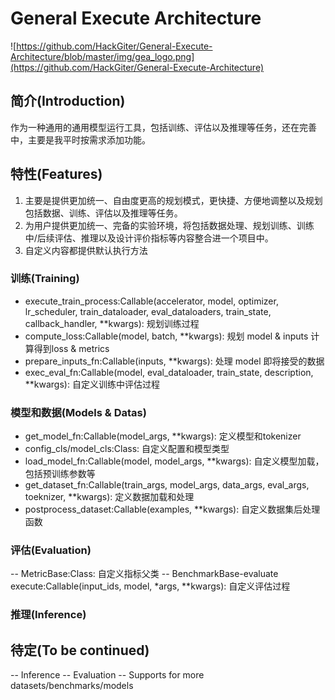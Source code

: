 # General Execute Architecture

![https://github.com/HackGiter/General-Execute-Architecture/blob/master/img/gea_logo.png](https://github.com/HackGiter/General-Execute-Architecture)

## 简介(Introduction)
作为一种通用的通用模型运行工具，包括训练、评估以及推理等任务，还在完善中，主要是我平时按需求添加功能。

## 特性(Features)
1. 主要是提供更加统一、自由度更高的规划模式，更快捷、方便地调整以及规划包括数据、训练、评估以及推理等任务。
2. 为用户提供更加统一、完备的实验环境，将包括数据处理、规划训练、训练中/后续评估、推理以及设计评价指标等内容整合进一个项目中。
3. 自定义内容都提供默认执行方法

### 训练(Training)
- execute_train_process:Callable(accelerator, model, optimizer, lr_scheduler, train_dataloader, eval_dataloaders, train_state, callback_handler, **kwargs): 规划训练过程
- compute_loss:Callable(model, batch, **kwargs): 规划 model & inputs 计算得到loss & metrics
- prepare_inputs_fn:Callable(inputs, **kwargs): 处理 model 即将接受的数据
- exec_eval_fn:Callable(model, eval_dataloader, train_state, description, **kwargs): 自定义训练中评估过程

### 模型和数据(Models & Datas)
- get_model_fn:Callable(model_args, **kwargs): 定义模型和tokenizer
- config_cls/model_cls:Class: 自定义配置和模型类型
- load_model_fn:Callable(model, model_args, **kwargs): 自定义模型加载，包括预训练参数等
- get_dataset_fn:Callable(train_args, model_args, data_args, eval_args, toeknizer, **kwargs): 定义数据加载和处理
- postprocess_dataset:Callable(examples, **kwargs): 自定义数据集后处理函数

### 评估(Evaluation)
-- MetricBase:Class: 自定义指标父类
-- BenchmarkBase-evaluate execute:Callable(input_ids, model, *args, **kwargs): 自定义评估过程

### 推理(Inference)

## 待定(To be continued) 
-- Inference
-- Evaluation
-- Supports for more datasets/benchmarks/models

